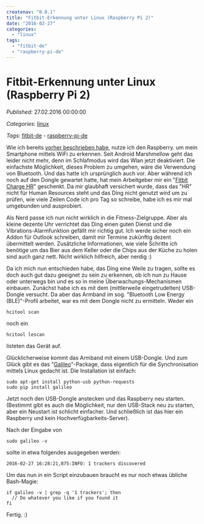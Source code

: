 ```yaml
---
createnav: "0.0.1"
title: "Fitbit-Erkennung unter Linux (Raspberry Pi 2)"
date: "2016-02-27"
categories: 
  - "linux"
tags: 
  - "fitbit-de"
  - "raspberry-pi-de"
---
```

# Fitbit-Erkennung unter Linux (Raspberry Pi 2)
_Published:_ 27.02.2016 00:00:00

_Categories_: [linux](/dotnetwork/de/categories#linux)

_Tags_: [fitbit-de](/dotnetwork/de/tags#fitbit-de) - [raspberry-pi-de](/dotnetwork/de/tags#raspberry-pi-de)


Wie ich bereits [vorher beschrieben habe](http://dotnet.work/2016/01/synology-surveillance-station-mit-einem-einfachen-shell-script-automatisieren/), nutze ich den Raspberry. um mein Smartphone mittels WiFi zu erkennen. Seit Android Marshmellow geht das leider nicht mehr, denn im Schlafmodus wird das Wlan jetzt deaktiviert. Die einfachste Möglichkeit, dieses Problem zu umgehen, wäre die Verwendung von Bluetooth. Und das hatte ich ursprünglich auch vor. Aber während ich noch auf den Dongle gewartet hatte, hat mein Arbeitgeber mir ein "[Fitbit Charge HR](http://amzn.to/1VKm1OJ)" geschenkt. Da mir glaubhaft versichert wurde, dass das "HR" nicht für Human Resources steht und das Ding nicht genutzt wird um zu prüfen, wie viele Zeilen Code ich pro Tag so schreibe, habe ich es mir mal umgebunden und ausprobiert.

Als Nerd passe ich nun nicht wirklich in die Fitness-Zielgruppe. Aber als kleine dezente Uhr verrichtet das Ding einen guten Dienst und die Vibrations-Alarmfunktion gefällt mir richtig gut. Ich werde sicher noch ein Addon für Outlook schreiben, damit mir Termine zukünftig dezent übermittelt werden. Zusätzliche Informationen, wie viele Schritte ich benötige um das Bier aus dem Keller oder die Chips aus der Küche zu holen sind auch ganz nett. Nicht wirklich hilfreich, aber nerdig :)

Da ich mich nun entschieden habe, das Ding eine Weile zu tragen, sollte es doch auch gut dazu geeignet zu sein zu erkennen, ob ich nun zu Hause oder unterwegs bin und es so in meine Überwachungs-Mechanismen einbauen. Zunächst habe ich es mit dem (mittlerweile eingetrudelten) USB-Dongle versucht. Da aber das Armband im sog. "Bluetooth Low Energy (BLE)"-Profil arbeitet, war es mit dem Dongle nicht zu ermitteln. Weder ein

```
hcitool scan
```

noch ein

```
hcitool lescan
```

listeten das Gerät auf.

Glücklicherweise kommt das Armband mit einem USB-Dongle. Und zum Glück gibt es das "[Galileo](https://bitbucket.org/benallard/galileo)"-Package, dass eigentlich für die Synchronisation mittels Linux gedacht ist. Die Installation ist einfach:

```
sudo apt-get install python-usb python-requests
sudo pip install galileo
```

Jetzt noch den USB-Dongle anstecken und das Raspberry neu starten. (Bestimmt gibt es auch die Möglichkeit, nur den USB-Stack neu zu starten, aber ein Neustart ist schlicht einfacher. Und schließlich ist das hier ein Raspberry und kein Hochverfügbarkeits-Server).

Nach der Eingabe von
```
sudo galileo -v
```

sollte in etwa folgendes ausgegeben werden:
```
2016-02-27 16:28:21,875:INFO: 1 trackers discovered
```

Um das nun in ein Script einzubauen braucht es nur noch etwas übliche Bash-Magie:

``` 
if galileo -v | grep -q '1 trackers'; then
  // Do whatever you like if you found it
fi
```

Fertig. :)
